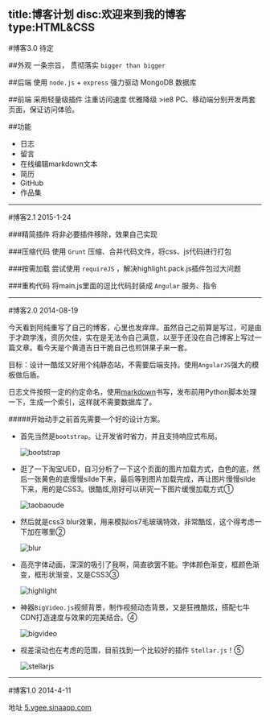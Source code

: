 title:博客计划
disc:欢迎来到我的博客
type:HTML&CSS
------------------

#博客3.0 待定

##外观
一条宗旨， 贯彻落实 `bigger than bigger`

##后端
使用 `node.js` + `express` 强力驱动
MongoDB 数据库

##前端
采用轻量级插件
注重访问速度
优雅降级 >ie8
PC、移动端分别开发两套页面，保证访问体验。

##功能
- 日志
- 留言
- 在线编辑markdown文本
- 简历
- GitHub
- 作品集

---------------

#博客2.1 2015-1-24

###精简插件
将非必要插件移除，效果自己实现

###压缩代码
使用 `Grunt` 压缩、合并代码文件，将css、js代码进行打包

###按需加载
尝试使用 `requireJS` ，解决highlight.pack.js插件包过大问题

###重构代码
将main.js里面的逗比代码封装成 `Angular` 服务、指令

---------------

#博客2.0 2014-08-19

今天看到阿纯重写了自己的博客，心里也发痒痒。虽然自己之前算是写过，可是由于才疏学浅，资历欠佳，实在是无法令自己满意，以至于还没在自己博客上写过一篇文章。看今天是个黄道吉日干脆自己也煎饼果子来一套。

目标：设计一酷炫又好用个纯静态站，不需要后端支持。使用`AngularJS`强大的模板做后盾。

日志文件按照一定的约定命名，使用[markdown](http://wowubuntu.com/markdown/)书写，发布前用Python脚本处理一下，生成一个索引，这样就不需要数据库了。

#####开始动手之前首先需要一个好的设计方案。

- 首先当然是`bootstrap`。让开发省时省力，并且支持响应式布局。

  ![bootstrap](http://vgee.sinaapp.com/post/img/bootstrap.jpg)

- 逛了一下淘宝UED，自习分析了一下这个页面的图片加载方式，白色的底，然后一张黄色的底慢慢silde下来，最后等到图片加载完成，再让图片慢慢silde下来，用的是CSS3。很酷炫,刚好可以研究一下图片缓慢加载方式①

  ![taobaoude](http://vgee.sinaapp.com/post/img/taobaoued.jpg)

- 然后就是css3 blur效果，用来模拟ios7毛玻璃特效，非常酷炫，这个得考虑一下加在哪里②

  ![blur](http://vgee.sinaapp.com/post/img/blur.jpg)

- 高亮字体动画，深深的吸引了我啊，简直欲罢不能。字体颜色渐变，框颜色渐变，框形状渐变，又是CSS3③

  ![highlight](http://vgee.sinaapp.com/post/img/highlight.png)

- 神器`BigVideo.js`视频背景，制作视频动态背景，又是狂拽酷炫，搭配七牛CDN打造速度与效果的完美结合。④

  ![bigvideo](http://vgee.sinaapp.com/post/img/bigvideo.jpg)

- 视差滚动也在考虑的范围，目前找到一个比较好的插件 `Stellar.js`！⑤

  ![stellarjs](http://vgee.sinaapp.com/post/img/stellarjs.jpg)

--------------

#博客1.0 2014-4-11

地址 [5.vgee.sinaapp.com](http://5.vgee.sinaapp.com)





